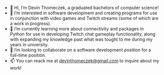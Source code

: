 - 👋 Hi, I’m Devin Thomeczek, a graduated bachelors of computer science!
- 👀 I’m interested in software development and creating programs for use in conjunction with video games and Twitch streams (some of which are a work in progress).
- 🌱 I’m currently learning more about connectivity and packages in Python for use in developing Twitch chat gameplay functionality, along with expanding my knowledge past what was tought to me during my years in university.
- 💞️ I’m looking to collaborate on a software development position for a full-time position.
- 📫 You can reack me at devinthomeczek@gmail.com to inquire about my work!

<!---
dthomeczek/dthomeczek is a ✨ special ✨ repository because its `README.md` (this file) appears on your GitHub profile.
You can click the Preview link to take a look at your changes.
--->
